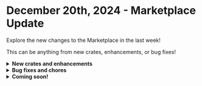 # December 20th, 2024 - Marketplace Update

Explore the new changes to the Marketplace in the last week!

This can be anything from new crates, enhancements, or bug fixes!

<details>

<summary><strong>New crates and enhancements</strong></summary>

* **Refactor of the following crates:**
  * OpenAI Ticket Categorization\*
  * OpenAI Ticket Sentiment Analysis\*
  * Detailed MFA Enforcement Reporting
  * Document User Details v2

\*If anyone does have issues, the first "fix" should be to unpack the crates again to ensure they have the latest variables set. This can be done by clicking Update Configuration in the crate details.

</details>

<details>

<summary><strong>Bug fixes and chores</strong></summary>

* Rewst GDAP Configuration
  * Updated base engine url that was hardcoded to use the app.engine\_url namespace that was recently introduced
* In workflow `[PROD TASK] MyGlue: Get License Counts`, fixed issue there handle failure actions task cirteria sensivtivity to 1.
* Crate Just-In-Time Admin Access v2 -Added the ability to create a Org Variable for the username prefix. The Org Variable name is jit\_prefix
  * Modified PowerShell to handle creating a username larger then 20 characters.
* Removed issueTypeId/subIssueTypeId arguments for kaseya\_bms\_create\_ticket task to use typeId parameter only.
* Create PSA Service Ticket Workflow
  * Created "Get Ticket Types" subworkflow for PSA-Kaseya
  * Applied org var fallbacks for ticket type for the following PSAs: Halo PSA, ConnectWise PSA, Freshdesk, ServiceNow, Kaseya BMS
* Crate - Configure Out of Office: -Added a data alias to turn users into a list when its a string.
  * Updated timezone form value to match what is should be based on the options generator
* Crate Document Shared Mailbox Detail
  * Resolve issue where customer doesn't have a documentation platform installed.

</details>

<details>

<summary><strong>Coming soon!</strong></summary>

* Google Workspace User Onboarding/Offboarding crate
* App Builder Apps
  * Operational Analytics Portal - aggregates data from various tools and outputs actionable insights for MSPs to further streamline operations.
  * Forms Portal - allows employees and clients to easily access the necessary Rewst forms based on granular permissions.
  * All-In-One Client Portal - The portal transforms service delivery by empowering clients to instantly self-serve common IT requests —not just submit tickets.

</details>

